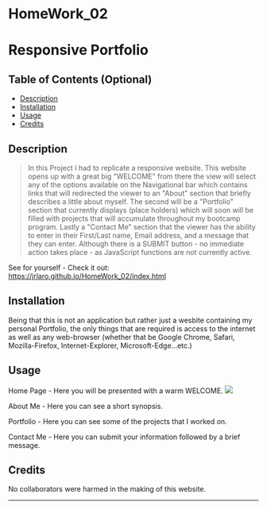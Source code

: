 # HomeWork_02
# Responsive Portfolio


## Table of Contents (Optional)

* [Description](#description)
* [Installation](#installation)
* [Usage](#usage)
* [Credits](#credits)


## Description 

> In this Project I had to replicate a responsive website. This website opens up with a great big "WELCOME" from there the view will select any of the options available on the Navigational bar which contains links that will redirected the viewer to an "About" section that briefly describes a little about myself. The second will be a "Portfolio" section that currently displays (place holders) which will soon will be filled with projects that will accumulate throughout my bootcamp program. Lastly a "Contact Me" section that the viewer has the ability to enter in their First/Last name, Email address, and a message that they can enter. Although there is a SUBMIT button - no immediate action takes place - as JavaScript functions are not currently active.


See for yourself - Check it out: 
https://jrlaro.github.io/HomeWork_02/index.html


## Installation

Being that this is not an application but rather just a wesbite containing my personal Portfolio, the only things that are required is access to the internet as well as any web-browser (whether that be Google Chrome, Safari, Mozilla-Firefox, Internet-Explorer, Microsoft-Edge...etc.)
 


## Usage 
Home Page - Here you will be presented with a warm WELCOME.
![](https://user-images.githubusercontent.com/74631465/102282661-edf7fe00-3efe-11eb-9077-221915e2f9db.png)

About Me - Here you can see a short synopsis.


Portfolio - Here you can see some of the projects that I worked on. 


Contact Me - Here you can submit your information followed by a brief message. 


## Credits

No collaborators were harmed in the making of this website.

---

